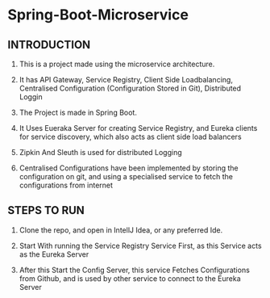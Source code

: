 # Spring-Boot-Microservice

## INTRODUCTION 

1. This is a project made using the microservice architecture.

2. It has API Gateway, Service Registry, Client Side Loadbalancing, Centralised Configuration (Configuration Stored in Git), Distributed Loggin 

3. The Project is made in Spring Boot. 

4. It Uses Eueraka Server for creating Service Registry, and Eureka clients for service discovery, which also acts as client side load balancers

5. Zipkin And Sleuth is used for distributed Logging

6. Centralised Configurations have been implemented by storing the configuration on git, and using a specialised service to fetch the configurations from internet

## STEPS TO RUN 

1. Clone the repo, and open in IntellJ Idea, or any preferred Ide.

2. Start With running the Service Registry Service First, as this Service acts as the Eureka Server

3. After this Start the Config Server, this service Fetches Configurations from Github, and is used by other service to connect to the Eureka Server

 

